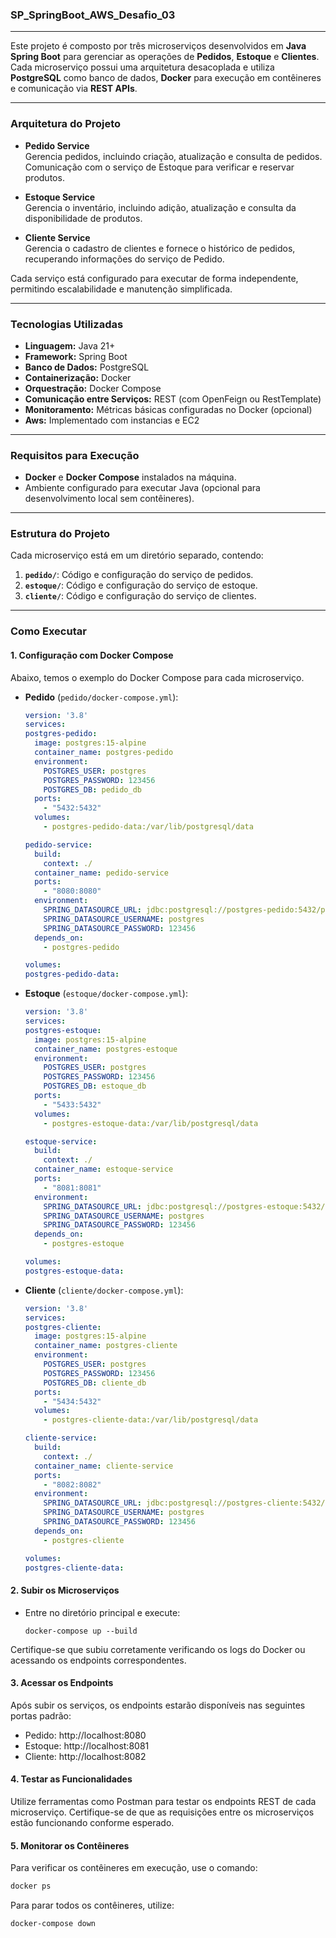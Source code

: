 ### **SP_SpringBoot_AWS_Desafio_03**

---

Este projeto é composto por três microserviços desenvolvidos em **Java Spring Boot** para gerenciar as operações de **Pedidos**, **Estoque** e **Clientes**. Cada microserviço possui uma arquitetura desacoplada e utiliza **PostgreSQL** como banco de dados, **Docker** para execução em contêineres e comunicação via **REST APIs**.

---

### **Arquitetura do Projeto**

- **Pedido Service**  
  Gerencia pedidos, incluindo criação, atualização e consulta de pedidos.  
  Comunicação com o serviço de Estoque para verificar e reservar produtos.

- **Estoque Service**  
  Gerencia o inventário, incluindo adição, atualização e consulta da disponibilidade de produtos.

- **Cliente Service**  
  Gerencia o cadastro de clientes e fornece o histórico de pedidos, recuperando informações do serviço de Pedido.

Cada serviço está configurado para executar de forma independente, permitindo escalabilidade e manutenção simplificada.

---

### **Tecnologias Utilizadas**
- **Linguagem:** Java 21+
- **Framework:** Spring Boot
- **Banco de Dados:** PostgreSQL
- **Containerização:** Docker
- **Orquestração:** Docker Compose
- **Comunicação entre Serviços:** REST (com OpenFeign ou RestTemplate)
- **Monitoramento:** Métricas básicas configuradas no Docker (opcional)
- **Aws:** Implementado com instancias e EC2
---

### **Requisitos para Execução**
- **Docker** e **Docker Compose** instalados na máquina.
- Ambiente configurado para executar Java (opcional para desenvolvimento local sem contêineres).

---

### **Estrutura do Projeto**
Cada microserviço está em um diretório separado, contendo:
1. **`pedido/`**: Código e configuração do serviço de pedidos.
2. **`estoque/`**: Código e configuração do serviço de estoque.
3. **`cliente/`**: Código e configuração do serviço de clientes.

---

### **Como Executar**

#### 1. **Configuração com Docker Compose**  
Abaixo, temos o exemplo do Docker Compose para cada microserviço.

- **Pedido** (`pedido/docker-compose.yml`):
    ```yaml
  version: '3.8'
  services:
    postgres-pedido:
      image: postgres:15-alpine
      container_name: postgres-pedido
      environment:
        POSTGRES_USER: postgres
        POSTGRES_PASSWORD: 123456
        POSTGRES_DB: pedido_db
      ports:
        - "5432:5432"
      volumes:
        - postgres-pedido-data:/var/lib/postgresql/data
  
    pedido-service:
      build:
        context: ./
      container_name: pedido-service
      ports:
        - "8080:8080"
      environment:
        SPRING_DATASOURCE_URL: jdbc:postgresql://postgres-pedido:5432/pedido_db
        SPRING_DATASOURCE_USERNAME: postgres
        SPRING_DATASOURCE_PASSWORD: 123456
      depends_on:
        - postgres-pedido
  
  volumes:
    postgres-pedido-data:

    ```

- **Estoque** (`estoque/docker-compose.yml`):
    ```yaml
  version: '3.8'
  services:
    postgres-estoque:
      image: postgres:15-alpine
      container_name: postgres-estoque
      environment:
        POSTGRES_USER: postgres
        POSTGRES_PASSWORD: 123456
        POSTGRES_DB: estoque_db
      ports:
        - "5433:5432"
      volumes:
        - postgres-estoque-data:/var/lib/postgresql/data
  
    estoque-service:
      build:
        context: ./
      container_name: estoque-service
      ports:
        - "8081:8081"
      environment:
        SPRING_DATASOURCE_URL: jdbc:postgresql://postgres-estoque:5432/estoque_db
        SPRING_DATASOURCE_USERNAME: postgres
        SPRING_DATASOURCE_PASSWORD: 123456
      depends_on:
        - postgres-estoque
  
  volumes:
    postgres-estoque-data:

    ```

- **Cliente** (`cliente/docker-compose.yml`):
    ```yaml
  version: '3.8'
  services:
    postgres-cliente:
      image: postgres:15-alpine
      container_name: postgres-cliente
      environment:
        POSTGRES_USER: postgres
        POSTGRES_PASSWORD: 123456
        POSTGRES_DB: cliente_db
      ports:
        - "5434:5432"
      volumes:
        - postgres-cliente-data:/var/lib/postgresql/data
  
    cliente-service:
      build:
        context: ./
      container_name: cliente-service
      ports:
        - "8082:8082"
      environment:
        SPRING_DATASOURCE_URL: jdbc:postgresql://postgres-cliente:5432/cliente_db
        SPRING_DATASOURCE_USERNAME: postgres
        SPRING_DATASOURCE_PASSWORD: 123456
      depends_on:
        - postgres-cliente
  
  volumes:
    postgres-cliente-data:
    ```

#### 2. **Subir os Microserviços**
- Entre no diretório principal e execute:
  ```
  docker-compose up --build
  ```
Certifique-se que subiu corretamente verificando os logs do Docker ou acessando os endpoints correspondentes.

#### 3. **Acessar os Endpoints**

Após subir os serviços, os endpoints estarão disponíveis nas seguintes portas padrão:
- Pedido: http://localhost:8080
- Estoque: http://localhost:8081
- Cliente: http://localhost:8082

#### 4. **Testar as Funcionalidades**
Utilize ferramentas como Postman para testar os endpoints REST de cada microserviço.
Certifique-se de que as requisições entre os microserviços estão funcionando conforme esperado.

#### 5. **Monitorar os Contêineres**
Para verificar os contêineres em execução, use o comando:
```bash
docker ps
```
Para parar todos os contêineres, utilize:
```
docker-compose down
```
